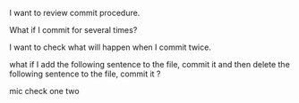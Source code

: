 I want to review commit procedure.

What if I commit for several times?

I want to check what will happen when I commit twice.

what if I add the following sentence to the file, commit it and then delete the following sentence to the file, commit it ?

mic check one two
